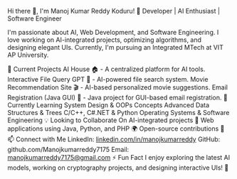 Hi there 👋, I'm Manoj Kumar Reddy Koduru!
🚀 Developer | AI Enthusiast | Software Engineer

I'm passionate about AI, Web Development, and Software Engineering. I love working on AI-integrated projects, optimizing algorithms, and designing elegant UIs. Currently, I'm pursuing an Integrated MTech at VIT AP University.

🔭 Current Projects
AI House 🏠 - A centralized platform for AI tools.
Interactive File Query GPT 🤖 - AI-powered file search system.
Movie Recommendation Site 🎬 - AI-based personalized movie suggestions.
Email Registration (Java GUI) 📧 - Java project for GUI-based email registration.
🌱 Currently Learning
System Design & OOPs Concepts
Advanced Data Structures & Trees
C/C++, C#.NET & Python
Operating Systems & Software Engineering
💡 Looking to Collaborate On
AI-integrated projects 🧠
Web applications using Java, Python, and PHP 🌍
Open-source contributions 📂
📫 Connect with Me
LinkedIn: [linkedin.com/in/manojkumarreddy](https://www.linkedin.com/in/manojkumarreddy7175/)
GitHub: github.com/Manojkumarreddy7175
Email: manojkumarreddy7175@gmail.com
⚡ Fun Fact
I enjoy exploring the latest AI models, working on cryptography projects, and designing interactive UIs! 🎨

